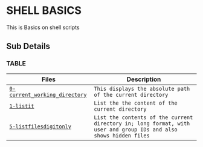 # SHELL BASICS

This is Basics on shell scripts

## Sub Details



### TABLE
| Files           | Description          |
| --------------- |----------------------|
| [`0-current_working_directory`](./0-current_working_directory) | `This displays the absolute path of the current directory` |
| [`1-listit`](./1-listit) | `List the the content of the current directory` |
| [`5-listfilesdigitonly`](./5-listfilesdigitonly) | `List the contents of the current directory in; long format, with user and group IDs and also shows hidden files` |
